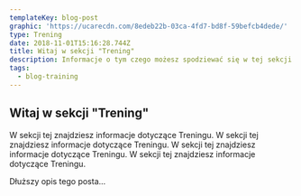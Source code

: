 ```yaml
---
templateKey: blog-post
graphic: 'https://ucarecdn.com/8edeb22b-03ca-4fd7-bd8f-59befcb4dede/'
type: Trening
date: 2018-11-01T15:16:28.744Z
title: Witaj w sekcji "Trening"
description: Informacje o tym czego możesz spodziewać się w tej sekcji.
tags:
  - blog-training
---
```

## Witaj w sekcji "Trening"

W sekcji tej znajdziesz informacje dotyczące Treningu. W sekcji tej znajdziesz informacje dotyczące Treningu. W sekcji tej znajdziesz informacje dotyczące Treningu. W sekcji tej znajdziesz informacje dotyczące Treningu.



Dłuższy opis tego posta...
